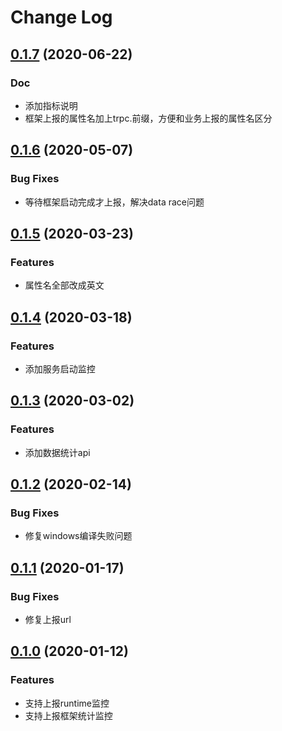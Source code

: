 # Change Log

## [0.1.7](https://git.code.oa.com/trpc-go/trpc-metrics-runtime/tree/v0.1.7) (2020-06-22)

### Doc
- 添加指标说明
- 框架上报的属性名加上trpc.前缀，方便和业务上报的属性名区分

## [0.1.6](https://git.code.oa.com/trpc-go/trpc-metrics-runtime/tree/v0.1.6) (2020-05-07)

### Bug Fixes
- 等待框架启动完成才上报，解决data race问题

## [0.1.5](https://git.code.oa.com/trpc-go/trpc-metrics-runtime/tree/v0.1.5) (2020-03-23)

### Features
- 属性名全部改成英文

## [0.1.4](https://git.code.oa.com/trpc-go/trpc-metrics-runtime/tree/v0.1.4) (2020-03-18)

### Features
- 添加服务启动监控

## [0.1.3](https://git.code.oa.com/trpc-go/trpc-metrics-runtime/tree/v0.1.3) (2020-03-02)

### Features
- 添加数据统计api

## [0.1.2](https://git.code.oa.com/trpc-go/trpc-metrics-runtime/tree/v0.1.2) (2020-02-14)

### Bug Fixes
- 修复windows编译失败问题

## [0.1.1](https://git.code.oa.com/trpc-go/trpc-metrics-runtime/tree/v0.1.1) (2020-01-17)

### Bug Fixes
- 修复上报url

## [0.1.0](https://git.code.oa.com/trpc-go/trpc-metrics-runtime/tree/v0.1.0) (2020-01-12)

### Features
- 支持上报runtime监控
- 支持上报框架统计监控
